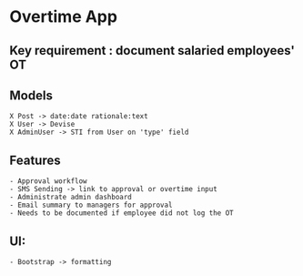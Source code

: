 # Overtime App

## Key requirement : document salaried employees' OT

## Models
    X Post -> date:date rationale:text
    X User -> Devise
    X AdminUser -> STI from User on 'type' field 
    
## Features
    - Approval workflow
    - SMS Sending -> link to approval or overtime input
    - Administrate admin dashboard
    - Email summary to managers for approval
    - Needs to be documented if employee did not log the OT

## UI:
    - Bootstrap -> formatting
